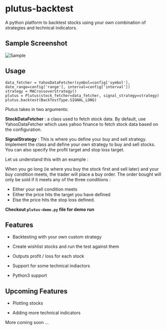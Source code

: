 # plutus-backtest

A python platform to backtest stocks using your own combination of strategies and technical indicators. 


## Sample Screenshot

![Sample](https://github.com/anirudhramanan/plutus-backtest/blob/master/sample_stock.png)


## Usage

````
data_fetcher = YahooDataFetcher(symbol=config['symbol'], date_range=config['range'], interval=config['interval'])
strategy = MACrossoverStrategy()
plutus = Plutus(stock_fetcher=data_fetcher, signal_strategy=strategy)
plutus.backtest(BackTestType.SIGNAL_LONG)
````

Plutus takes in two arguments:

<b>StockDataFetcher</b> : a class used to fetch stock data. By default, use YahooDataFetcher which uses yahoo finance to fetch stock data based on the configuration.

<b>SignalStrategy</b> : This is where you define your buy and sell strategy. Implement the class and define your own strategy to buy and sell stocks. You can also specify the profit target and stop loss target.

Let us understand this with an example : 

When you go long (ie where you buy the stock first and sell later) and your buy condition meets, the trader will place a buy order. The order bought will only be sold if it meets any of the three conditions : 

  * Either your sell condition meets
  * Either the price hits the target you have defined 
  * Else the price hits the stop loss defined.
  
<b>Checkout `plutus-demo.py` file for demo run</b>


## Features

* Backtesting with your own custom strategy

* Create wishlist stocks and run the test against them

* Outputs profit / loss for each stock

* Support for some technical indiactors

* Python3 support


## Upcoming Features

* Plotting stocks 

* Adding more technical indicators

More coming soon ...
